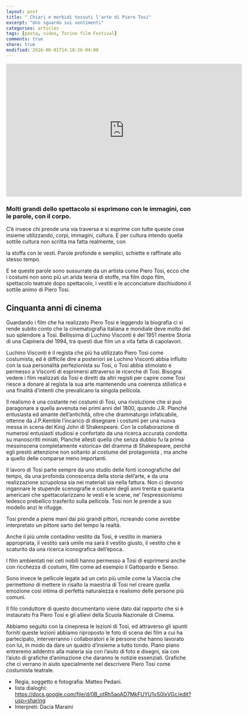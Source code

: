 ```yaml
---
layout: post
title: " Chiari e morbidi tessuti l'arte di Piero Tosi"
excerpt: "Uno sguardo sui sentimenti"
categories: articles
tags: [pasta, video, Torino film Festival]
comments: true
share: true
modified: 2016-06-01T14:18:26-04:00
---
```


<iframe width="640" height="360" src="https://www.youtube.com/embed/b2UfHGRrL4A?rel=0" frameborder="0" allow="accelerometer; autoplay; encrypted-media; gyroscope; picture-in-picture" allowfullscreen></iframe>

### Molti grandi dello spettacolo si esprimono con le immagini, con le parole, con il corpo.

C’è invece chi prende una via traversa e si esprime con tutte queste cose insieme utilizzando, corpi, immagini, cultura. E per cultura intendo quella sottile cultura non scritta ma fatta realmente, con

la stoffa con le vesti. Parole profonde e semplici, schiette e raffinate allo stesso tempo.

E se queste parole sono sussurrate da un artista come Piero Tosi, ecco che i costumi non sono più un arida teoria di stoffe, ma film dopo film, spettacolo teatrale dopo spettacolo, i vestiti e le acconciature dischiudono il sottile animo di Piero Tosi.

## Cinquanta anni di cinema

Guardando i film che ha realizzato Piero Tosi e leggendo la biografia ci si rende subito conto che la cinematografia italiana e mondiale deve molto del suo splendore a Tosi. Bellissima di Luchino Visconti è del 1951 mentre Storia di una Capinera del 1994, tra questi due film un a vita fatta di capolavori.

Luchino Visconti è il regista che più ha utilizzato Piero Tosi come costumista, ed è difficile dire a posteriori se Luchino Visconti abbia influito con la sua personalità perfezionista su Tosi,  o Tosi abbia stimolato e permesso a Visconti di esprimersi attraverso le ricerche di Tosi. Bisogna vedere i film realizzati da Tosi e diretti da altri registi per capire come Tosi riesce a donare al regista la sua arte mantenendo una coerenza stilistica e una finalità d’intenti che prevalicano la singola pellicola.

Il realismo è una costante nei costumi di Tosi, una rivoluzione che si può paragonare a quella avvenuta nei primi anni del 1800, quando J.R. Planché entusiasta ed amante dell’antichità, oltre che drammaturgo infaticabile, ottenne da J.P.Kemble l’incarico di disegnare i costumi per una nuova messa in scena del King John di Shakespeare. Con la collaborazione di numerosi entusiasti studiosi e confortato da una ricerca accurata condotta su manoscritti miniati, Planché allestì quella che senza dubbio fu la prima messinscena completamente «storica» del dramma di Shakespeare, perché egli prestò attenzione non soltanto al costume del protagonista , ma anche a quello delle comparse meno importanti.

Il lavoro di Tosi parte sempre da uno studio delle fonti iconografiche del tempo, da una profonda conoscenza della storia dell’arte, e da una realizzazione scrupolosa sia nei materiali sia nella fattura. Non ci devono ingannare le stupende scenografie e costumi degli anni trenta e quaranta americani che spettacolarizzano le vesti e le scene, ne’ l’espressionismo tedesco prebellico trasferito sulla pellicola. Tosi non le prende a suo modello anzi le rifugge.

Tosi prende a piene mani dai più grandi pittori, ricreando come avrebbe interpretato un pittore sarto del tempo la realtà.

Anche il più umile contadino vestito da Tosi, è vestito in maniera appropriata, il vestito sarà umile ma sarà il vestito giusto, il vestito che è scaturito da una ricerca iconografica dell’epoca.

I film ambientati nei ceti nobili hanno permesso a Tosi di esprimersi anche con ricchezza di costumi, film come ad esempio il Gattopardo e Senso.

Sono invece le pellicole legate ad un ceto più umile come la Viaccia che permettono di mettere in risalto la maestria di Tosi nel creare quella emozione così intima di perfetta naturalezza e realismo delle persone più comuni.

Il filo conduttore di questo documentario viene dato dal rapporto che si è instaurato fra Piero Tosi e gli allievi della Scuola Nazionale di Cinema.

Abbiamo seguito  con la cinepresa le lezioni di Tosi, ed attraverso gli spunti forniti queste lezioni abbiamo riproposto  le foto di scena dei film a cui ha partecipato, interverranno i collaboratori e le persone che hanno lavorato con lui, in modo da dare un quadro d’insieme a tutto tondo. Piano piano entreremo addentro alla materia sia con l’aiuto di foto e disegni, sia con l’aiuto di grafiche d’animazione che daranno le notizie essenziali. Grafiche che ci verrano in aiuto specialmente nel descrivere Piero Tosi come costumista teatrale.



* Regia, soggetto e fotografia: Matteo Pedani.
* lista dialoghi: https://docs.google.com/file/d/0B_otRh5aoAD7MkFUYU1vS0lxVGc/edit?usp=sharing
* Interpreti: Dacia Maraini

